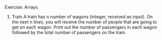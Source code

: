 Exercise: Arrays
1. Train
A train has n number of wagons (integer, received as input). On the next n lines, you will receive the number of people that are going to get on each wagon.
Print out the number of passengers in each wagon followed by the total number of passengers on the train.

